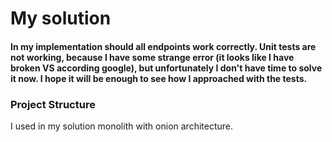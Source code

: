 # My solution
#### In my implementation should all endpoints work correctly. Unit tests are not working, because I have some strange error (it looks like I have broken VS according google), but unfortunately I don't have time to solve it now. I hope it will be enough to see how I approached with the tests.

### Project Structure
I used in my solution monolith with onion architecture.
